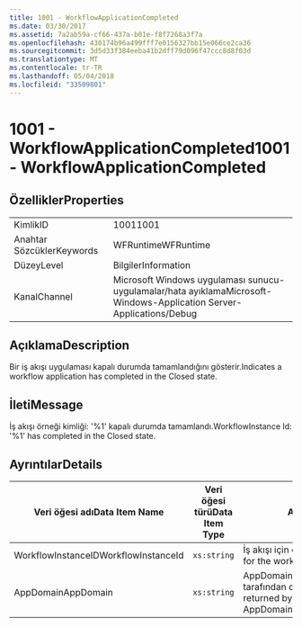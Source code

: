 ```yaml
---
title: 1001 - WorkflowApplicationCompleted
ms.date: 03/30/2017
ms.assetid: 7a2ab59a-cf66-437a-b01e-f8f7268a3f7a
ms.openlocfilehash: 430174b96a499fff7e0156327bb15e066ce2ca36
ms.sourcegitcommit: 3d5d33f384eeba41b2dff79d096f47ccc8d8f03d
ms.translationtype: MT
ms.contentlocale: tr-TR
ms.lasthandoff: 05/04/2018
ms.locfileid: "33509801"
---
```

# <a name="1001---workflowapplicationcompleted"></a><span data-ttu-id="d2a15-102">1001 - WorkflowApplicationCompleted</span><span class="sxs-lookup"><span data-stu-id="d2a15-102">1001 - WorkflowApplicationCompleted</span></span>
## <a name="properties"></a><span data-ttu-id="d2a15-103">Özellikler</span><span class="sxs-lookup"><span data-stu-id="d2a15-103">Properties</span></span>  
  
|||  
|-|-|  
|<span data-ttu-id="d2a15-104">Kimlik</span><span class="sxs-lookup"><span data-stu-id="d2a15-104">ID</span></span>|<span data-ttu-id="d2a15-105">1001</span><span class="sxs-lookup"><span data-stu-id="d2a15-105">1001</span></span>|  
|<span data-ttu-id="d2a15-106">Anahtar Sözcükler</span><span class="sxs-lookup"><span data-stu-id="d2a15-106">Keywords</span></span>|<span data-ttu-id="d2a15-107">WFRuntime</span><span class="sxs-lookup"><span data-stu-id="d2a15-107">WFRuntime</span></span>|  
|<span data-ttu-id="d2a15-108">Düzey</span><span class="sxs-lookup"><span data-stu-id="d2a15-108">Level</span></span>|<span data-ttu-id="d2a15-109">Bilgiler</span><span class="sxs-lookup"><span data-stu-id="d2a15-109">Information</span></span>|  
|<span data-ttu-id="d2a15-110">Kanal</span><span class="sxs-lookup"><span data-stu-id="d2a15-110">Channel</span></span>|<span data-ttu-id="d2a15-111">Microsoft Windows uygulaması sunucu-uygulamalar/hata ayıklama</span><span class="sxs-lookup"><span data-stu-id="d2a15-111">Microsoft-Windows-Application Server-Applications/Debug</span></span>|  
  
## <a name="description"></a><span data-ttu-id="d2a15-112">Açıklama</span><span class="sxs-lookup"><span data-stu-id="d2a15-112">Description</span></span>  
 <span data-ttu-id="d2a15-113">Bir iş akışı uygulaması kapalı durumda tamamlandığını gösterir.</span><span class="sxs-lookup"><span data-stu-id="d2a15-113">Indicates a workflow application has completed in the Closed state.</span></span>  
  
## <a name="message"></a><span data-ttu-id="d2a15-114">İleti</span><span class="sxs-lookup"><span data-stu-id="d2a15-114">Message</span></span>  
 <span data-ttu-id="d2a15-115">İş akışı örneği kimliği: '%1' kapalı durumda tamamlandı.</span><span class="sxs-lookup"><span data-stu-id="d2a15-115">WorkflowInstance Id: '%1' has completed in the Closed state.</span></span>  
  
## <a name="details"></a><span data-ttu-id="d2a15-116">Ayrıntılar</span><span class="sxs-lookup"><span data-stu-id="d2a15-116">Details</span></span>  
  
|<span data-ttu-id="d2a15-117">Veri öğesi adı</span><span class="sxs-lookup"><span data-stu-id="d2a15-117">Data Item Name</span></span>|<span data-ttu-id="d2a15-118">Veri öğesi türü</span><span class="sxs-lookup"><span data-stu-id="d2a15-118">Data Item Type</span></span>|<span data-ttu-id="d2a15-119">Açıklama</span><span class="sxs-lookup"><span data-stu-id="d2a15-119">Description</span></span>|  
|--------------------|--------------------|-----------------|  
|<span data-ttu-id="d2a15-120">WorkflowInstanceID</span><span class="sxs-lookup"><span data-stu-id="d2a15-120">WorkflowInstanceId</span></span>|`xs:string`|<span data-ttu-id="d2a15-121">İş akışı için örnek kimliği</span><span class="sxs-lookup"><span data-stu-id="d2a15-121">The instance id for the workflow</span></span>|  
|<span data-ttu-id="d2a15-122">AppDomain</span><span class="sxs-lookup"><span data-stu-id="d2a15-122">AppDomain</span></span>|`xs:string`|<span data-ttu-id="d2a15-123">AppDomain.CurrentDomain.FriendlyName tarafından döndürülen dize.</span><span class="sxs-lookup"><span data-stu-id="d2a15-123">The string returned by AppDomain.CurrentDomain.FriendlyName.</span></span>|
